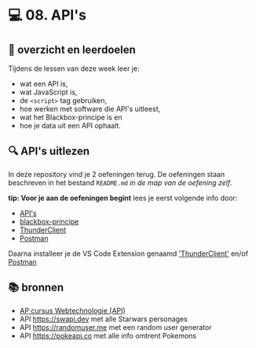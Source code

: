 # 💻 08. API's

## 🥅 overzicht en leerdoelen

Tijdens de lessen van deze week leer je:
 - wat een API is,
 - wat JavaScript is,
 - de `<script>` tag gebruiken,
 - hoe werken met software die API's uitleest,
 - wat het Blackbox-principe is en
 - hoe je data uit een API ophaalt.

## 🔍 API's uitlezen

In deze repository vind je 2 oefeningen terug. De oefeningen staan beschreven in het bestand `README.md` *in de map van de oefening zelf*.

**tip: Voor je aan de oefeningen begint** lees je eerst volgende info door:
 - [API's](https://apwt.gitbook.io/g_webtechnologie/apis-essentials/api-intro)
 - [blackbox-principe](https://apwt.gitbook.io/g_webtechnologie/apis-essentials/api-blackbox)
 - [ThunderClient](https://apwt.gitbook.io/g_webtechnologie/apis-essentials/02.a-thunder-client)
 - [Postman](https://apwt.gitbook.io/g_webtechnologie/apis-essentials/api-postman)

 Daarna installeer je de VS Code Extension genaamd ['ThunderClient'](https://marketplace.visualstudio.com/items?itemName=rangav.vscode-thunder-client) en/of [Postman](https://www.postman.com/downloads)

## 📚 bronnen

- [AP cursus Webtechnologie (API)](https://apwt.gitbook.io/g_webtechnologie/apis-essentials/api-intro)
- API https://swapi.dev met alle Starwars personages
- API https://randomuser.me met een random user generator
- API https://pokeapi.co met alle info omtrent Pokemons